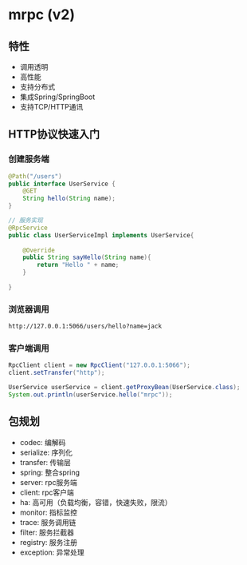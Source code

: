 # mrpc (v2)

## 特性

- 调用透明
- 高性能
- 支持分布式
- 集成Spring/SpringBoot
- 支持TCP/HTTP通讯

## HTTP协议快速入门

### 创建服务端

```java
@Path("/users")
public interface UserService {
    @GET
    String hello(String name);
}

// 服务实现
@RpcService
public class UserServiceImpl implements UserService{
    
    @Override
    public String sayHello(String name){
        return "Hello " + name;
    }
    
}
```

### 浏览器调用

```bash
http://127.0.0.1:5066/users/hello?name=jack
```

### 客户端调用

```java
RpcClient client = new RpcClient("127.0.0.1:5066");
client.setTransfer("http");

UserService userService = client.getProxyBean(UserService.class);
System.out.println(userService.hello("mrpc"));
```

## 包规划

- codec: 编解码
- serialize: 序列化
- transfer: 传输层
- spring: 整合spring
- server: rpc服务端
- client: rpc客户端
- ha: 高可用（负载均衡，容错，快速失败，限流）
- monitor: 指标监控
- trace: 服务调用链
- filter: 服务拦截器
- registry: 服务注册
- exception: 异常处理
